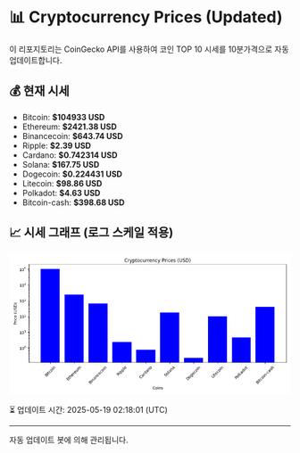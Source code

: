 
# 📊 Cryptocurrency Prices (Updated)

이 리포지토리는 CoinGecko API를 사용하여 코인 TOP 10 시세를 10분가격으로 자동 업데이트합니다.

## 💰 현재 시세
- Bitcoin: **$104933 USD**
- Ethereum: **$2421.38 USD**
- Binancecoin: **$643.74 USD**
- Ripple: **$2.39 USD**
- Cardano: **$0.742314 USD**
- Solana: **$167.75 USD**
- Dogecoin: **$0.224431 USD**
- Litecoin: **$98.86 USD**
- Polkadot: **$4.63 USD**
- Bitcoin-cash: **$398.68 USD**

## 📈 시세 그래프 (로그 스케일 적용)
![Crypto Prices](crypto_prices.png)

⏳ 업데이트 시간: 2025-05-19 02:18:01 (UTC)

---
자동 업데이트 봇에 의해 관리됩니다.
